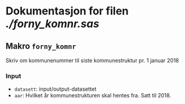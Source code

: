 
# Dokumentasjon for filen *./forny_komnr.sas*


## Makro `forny_komnr`

Skriv om kommunenummer til siste kommunestruktur
pr. 1 januar 2018

### Input

- `datasett`: input/output-datasettet
- `aar`: Hvilket år kommunestrukturen skal hentes fra. Satt til 2018.

